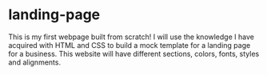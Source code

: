 # landing-page
This is my first webpage built from scratch!
I will use the knowledge I have acquired with HTML and CSS to build a mock template for a landing page for a business.
This website will have different sections, colors, fonts, styles and alignments.
